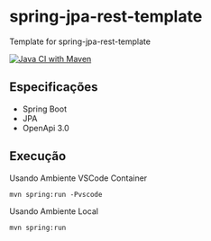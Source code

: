 # spring-jpa-rest-template
Template for spring-jpa-rest-template

[![Java CI with Maven](https://github.com/helisfreitas/spring-jpa-rest-template/actions/workflows/maven.yml/badge.svg)](https://github.com/helisfreitas/spring-jpa-rest-template/actions/workflows/maven.yml)

## Especificações

- Spring Boot
- JPA
- OpenApi 3.0


## Execução

Usando Ambiente VSCode Container
```
mvn spring:run -Pvscode
```

Usando Ambiente Local
```
mvn spring:run
```


